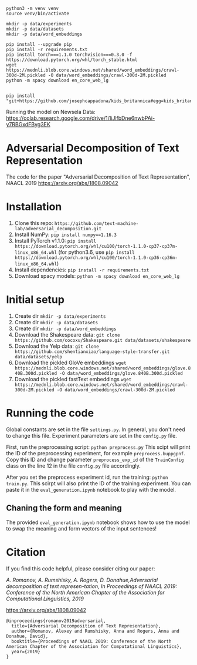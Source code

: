 ```
python3 -m venv venv
source venv/bin/activate

mkdir -p data/experiments
mkdir -p data/datasets
mkdir -p data/word_embeddings

pip install --upgrade pip
pip install -r requirements.txt
pip install torch===1.1.0 torchvision===0.3.0 -f https://download.pytorch.org/whl/torch_stable.html
wget https://mednli.blob.core.windows.net/shared/word_embeddings/crawl-300d-2M.pickled -O data/word_embeddings/crawl-300d-2M.pickled
python -m spacy download en_core_web_lg


pip install "git+https://github.com/josephcappadona/kids_britannica#egg=kids_britannica"
```

Running the model on Newsela Data: https://colab.research.google.com/drive/1i1iJlfbDne6nwbPAi-y7RBGxdFByg3EK

# Adversarial Decomposition of Text Representation
The code for the paper "Adversarial Decomposition of Text Representation", NAACL 2019 
https://arxiv.org/abs/1808.09042

# Installation 

 1. Clone this repo: `https://github.com/text-machine-lab/adversarial_decomposition.git`
 2. Install NumPy: `pip install numpy==1.16.3`
 3. Install PyTorch v1.1.0: `pip install https://download.pytorch.org/whl/cu100/torch-1.1.0-cp37-cp37m-linux_x86_64.whl` (for python3.6, use `pip install https://download.pytorch.org/whl/cu100/torch-1.1.0-cp36-cp36m-linux_x86_64.whl`)
 4. Install dependencies: `pip install -r requirements.txt`
 5. Download spacy models: `python -m spacy download en_core_web_lg`

# Initial setup

 1. Create dir `mkdir -p data/experiments`
 2. Create dir `mkdir -p data/datasets`
 3. Create dir `mkdir -p data/word_embeddings`
 3. Download the Shakespeare data: `git clone https://github.com/cocoxu/Shakespeare.git data/datasets/shakespeare`
 3. Download the Yelp data: `git clone https://github.com/shentianxiao/language-style-transfer.git data/datasets/yelp`
 4. Download the pickled GloVe embeddings `wget https://mednli.blob.core.windows.net/shared/word_embeddings/glove.840B.300d.pickled -O data/word_embeddings/glove.840B.300d.pickled`
4. Download the pickled fastText embeddings `wget https://mednli.blob.core.windows.net/shared/word_embeddings/crawl-300d-2M.pickled -O data/word_embeddings/crawl-300d-2M.pickled`

# Running the code

Global constants are set in the file `settings.py`. In general, you don't need to change this file.
Experiment parameters are set in the `config.py` file. 

First, run the preprocessing script: `python preprocess.py`
This scipt will print the ID of the preprocessing experiment, for example `preprocess.buppgpnf`. Copy this ID and change parameter `preprocess_exp_id` of the `TrainConfig` class on the line 12 in the file `config.py` file accordingly.

After you set the preprocess experiment id, run the training: `python train.py`.
This scirpt will also print the ID of the training experiment. You can paste it in the `eval_generation.ipynb` notebook to play with the model.

## Chaning the form and meaning
The provided `eval_generation.ipynb` notebook shows how to use the model to swap the meaning and form vectors of the input sentences!


# Citation
If you find this code helpful, please consider citing our paper:

*A. Romanov, A. Rumshisky, A. Rogers, D. Donahue,Adversarial decomposition of text represen-tation, In Proceedings of NAACL 2019: Conference of the North American Chapter of the Association for Computational Linguistics, 2019*

https://arxiv.org/abs/1808.09042

```
@inproceedings{romanov2019adversarial,
  title={Adversarial Decomposition of Text Representation},
  author={Romanov, Alexey and Rumshisky, Anna and Rogers, Anna and Donahue, David},
  booktitle={Proceedings of NAACL 2019: Conference of the North American Chapter of the Association for Computational Linguistics},
  year={2019}
}
```


